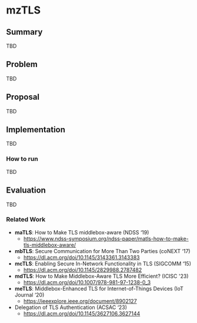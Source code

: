 # mzTLS

## Summary
TBD

## Problem
TBD

## Proposal
TBD

## Implementation
TBD

### How to run
TBD

## Evaluation
TBD

### Related Work
* **maTLS**: How to Make TLS middlebox-aware (NDSS ‘19)
  * https://www.ndss-symposium.org/ndss-paper/matls-how-to-make-tls-middlebox-aware/
* **mbTLS**: Secure Communication for More Than Two Parties (coNEXT ‘17)
  * https://dl.acm.org/doi/10.1145/3143361.3143383
* **mcTLS**: Enabling Secure In-Network Functionality in TLS (SIGCOMM ‘15)
  * https://dl.acm.org/doi/10.1145/2829988.2787482
* **mdTLS**: How to Make Middlebox-Aware TLS More Efficient? (ICISC '23)
  * https://dl.acm.org/doi/10.1007/978-981-97-1238-0_3
* **meTLS**: Middlebox-Enhanced TLS for Internet-of-Things Devices (IoT Journal ‘20)
  * https://ieeexplore.ieee.org/document/8902127
* Delegation of TLS Authentication (ACSAC ‘23)
  * https://dl.acm.org/doi/10.1145/3627106.3627144

